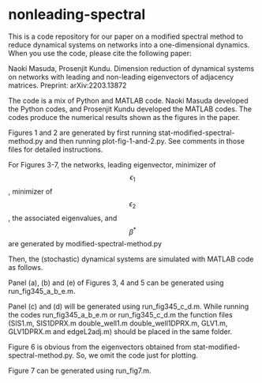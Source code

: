 # nonleading-spectral

This is a code repository for our paper on a modified spectral method to reduce dynamical systems on networks into a one-dimensional dynamics. When you use the code, please cite the following paper:

Naoki Masuda, Prosenjit Kundu.
Dimension reduction of dynamical systems on networks with leading and non-leading eigenvectors of adjacency matrices.
Preprint: arXiv:2203.13872

The code is a mix of Python and MATLAB code. Naoki Masuda developed the Python codes, and Prosenjit Kundu developed the MATLAB codes. The codes produce the numerical results shown as the figures in the paper.

Figures 1 and 2 are generated by first running stat-modified-spectral-method.py and then running plot-fig-1-and-2.py. See comments in those files for detailed instructions.

For Figures 3-7, the networks, leading eigenvector, minimizer of $$\epsilon_1$$, minimizer of $$\epsilon_2$$, the associated eigenvalues, and $$\beta^*$$ are generated by modified-spectral-method.py

Then, the (stochastic) dynamical systems are simulated with MATLAB code as follows.

Panel (a), (b) and (e) of Figures 3, 4 and 5 can be generated using run_fig345_a_b_e.m. 

Panel (c) and (d) will be generated using run_fig345_c_d.m. While running the codes run_fig345_a_b_e.m or run_fig345_c_d.m the function files (SIS1.m, SIS1DPRX.m double_well1.m double_well1DPRX.m, GLV1.m, GLV1DPRX.m and edgeL2adj.m) should be placed in the same folder.


Figure 6 is obvious from the eigenvectors obtained from stat-modified-spectral-method.py. So, we omit the code just for plotting.

Figure 7 can be generated using run_fig7.m.

